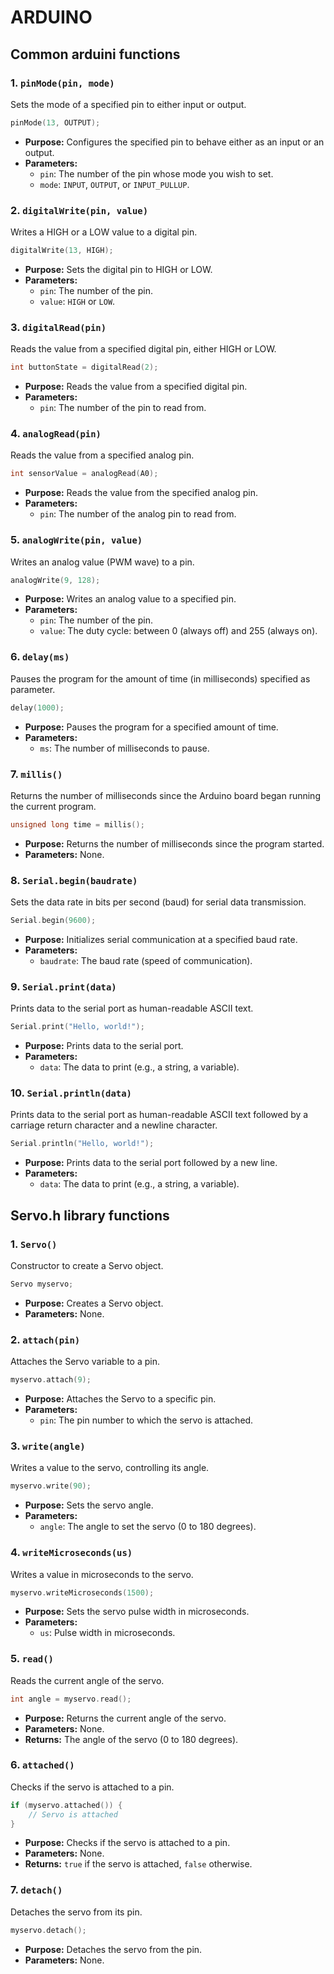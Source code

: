 # ARDUINO

## Common arduini functions

### 1.  `pinMode(pin, mode)`

Sets the mode of a specified pin to either input or output.

```cpp
pinMode(13, OUTPUT);
``` 

-   **Purpose:** Configures the specified pin to behave either as an input or an output.
-   **Parameters:**
    -   `pin`: The number of the pin whose mode you wish to set.
    -   `mode`: `INPUT`, `OUTPUT`, or `INPUT_PULLUP`.

### 2.  `digitalWrite(pin, value)`

Writes a HIGH or a LOW value to a digital pin.

```cpp 
digitalWrite(13, HIGH);
``` 

-   **Purpose:** Sets the digital pin to HIGH or LOW.
-   **Parameters:**
    -   `pin`: The number of the pin.
    -   `value`: `HIGH` or `LOW`.

### 3.  `digitalRead(pin)`

Reads the value from a specified digital pin, either HIGH or LOW.

```cpp
int buttonState = digitalRead(2);
``` 

-   **Purpose:** Reads the value from a specified digital pin.
-   **Parameters:**
    -   `pin`: The number of the pin to read from.

### 4.  `analogRead(pin)`

Reads the value from a specified analog pin.

```cpp
int sensorValue = analogRead(A0);
``` 

-   **Purpose:** Reads the value from the specified analog pin.
-   **Parameters:**
    -   `pin`: The number of the analog pin to read from.

### 5.  `analogWrite(pin, value)`

Writes an analog value (PWM wave) to a pin.

```cpp
analogWrite(9, 128);
``` 

-   **Purpose:** Writes an analog value to a specified pin.
-   **Parameters:**
    -   `pin`: The number of the pin.
    -   `value`: The duty cycle: between 0 (always off) and 255 (always on).

### 6.  `delay(ms)`

Pauses the program for the amount of time (in milliseconds) specified as parameter.

```cpp
delay(1000);
``` 

-   **Purpose:** Pauses the program for a specified amount of time.
-   **Parameters:**
    -   `ms`: The number of milliseconds to pause.

### 7.  `millis()`

Returns the number of milliseconds since the Arduino board began running the current program.

```cpp
unsigned long time = millis();
``` 

-   **Purpose:** Returns the number of milliseconds since the program started.
-   **Parameters:** None.

### 8.  `Serial.begin(baudrate)`

Sets the data rate in bits per second (baud) for serial data transmission.

```cpp
Serial.begin(9600);
``` 

-   **Purpose:** Initializes serial communication at a specified baud rate.
-   **Parameters:**
    -   `baudrate`: The baud rate (speed of communication).

### 9.  `Serial.print(data)`

Prints data to the serial port as human-readable ASCII text.

```cpp
Serial.print("Hello, world!");
``` 

-   **Purpose:** Prints data to the serial port.
-   **Parameters:**
    -   `data`: The data to print (e.g., a string, a variable).

### 10.  `Serial.println(data)`

Prints data to the serial port as human-readable ASCII text followed by a carriage return character and a newline character.

```cpp
Serial.println("Hello, world!");
``` 

-   **Purpose:** Prints data to the serial port followed by a new line.
-   **Parameters:**
    -   `data`: The data to print (e.g., a string, a variable).

<!-- Servo.h -->

## Servo.h library functions

### 1.  `Servo()`

Constructor to create a Servo object.

```cpp
Servo myservo;
```

-   **Purpose:** Creates a Servo object.
-   **Parameters:** None.

### 2.  `attach(pin)`

Attaches the Servo variable to a pin.

```cpp
myservo.attach(9);
``` 

-   **Purpose:** Attaches the Servo to a specific pin.
-   **Parameters:**
    -   `pin`: The pin number to which the servo is attached.

### 3.  `write(angle)`

Writes a value to the servo, controlling its angle.

```cpp
myservo.write(90);
``` 

-   **Purpose:** Sets the servo angle.
-   **Parameters:**
    -   `angle`: The angle to set the servo (0 to 180 degrees).

### 4.  `writeMicroseconds(us)`

Writes a value in microseconds to the servo.

```cpp
myservo.writeMicroseconds(1500);
``` 

-   **Purpose:** Sets the servo pulse width in microseconds.
-   **Parameters:**
    -   `us`: Pulse width in microseconds.

### 5.  `read()`

Reads the current angle of the servo.

```cpp
int angle = myservo.read();
``` 

-   **Purpose:** Returns the current angle of the servo.
-   **Parameters:** None.
-   **Returns:** The angle of the servo (0 to 180 degrees).

### 6.  `attached()`

Checks if the servo is attached to a pin.

```cpp
if (myservo.attached()) {
    // Servo is attached
}
``` 

-   **Purpose:** Checks if the servo is attached to a pin.
-   **Parameters:** None.
-   **Returns:** `true` if the servo is attached, `false` otherwise.

### 7.  `detach()`

Detaches the servo from its pin.

```cpp
myservo.detach();
``` 

-   **Purpose:** Detaches the servo from the pin.
-   **Parameters:** None.